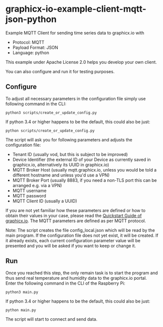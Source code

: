 # graphicx-io-example-client-mqtt-json-python

Example MQTT Client for sending time series data to graphicx.io with

* Protocol: MQTT
* Payload Format: JSON
* Language: python

This example under Apache License 2.0 helps you develop your own client.

You can also configure and run it for testing purposes.

## Configure

To adjust all necessary parameters in the configuration file simply use following command in the CLI:

```
python3 scripts/create_or_update_config.py
```

If python 3.4 or higher happens to be the default, this could also be just:

```
python scripts/create_or_update_config.py
```

The script will ask you for following parameters and adjusts the configuration file:

- Tenant ID (usually vod, but this is subject to be improved)
- Device Identifier (the external ID of your Device as currently saved in graphicx.io, alternatively its UUID in graphicx.io)
- MQTT Broker Host (usually mqtt.graphicx.io, unless you would be told a different hostname and unless you'd use a VPN)
- MQTT Broker Port (usually 8883, if you need a non-TLS port this can be arranged e.g. via a VPN)
- MQTT username
- MQTT password
- MQTT Client ID (usually a UUID)

If you are not yet familiar how these parameters are defined or how to obtain their values in your case, please read the [Quickstart Guide of graphicx.io](https://helpcenter.graphicx.io/en/support/solutions/79000057338). The MQTT parameters are defined as per MQTT protocol.

Note: The script creates the file config_local.json which will be read by the main program. If the configuration file does not yet exist, it will be created. If it already exists, each current configuration parameter value will be presented and you will be asked if you want to keep or change it. 

## Run

Once you reached this step, the only remain task is to start the program and thus send real temperature and humidity data to the graphicx.io portal. Enter the following command in the CLI of the Raspberry Pi:

```
python3 main.py
```

If python 3.4 or higher happens to be the default, this could also be just:

```
python main.py
```

The script will start to connect and send data.

